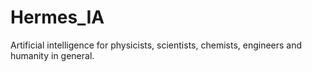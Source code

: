 # Hermes_IA
Artificial intelligence for physicists, scientists, chemists, engineers and humanity in general.
